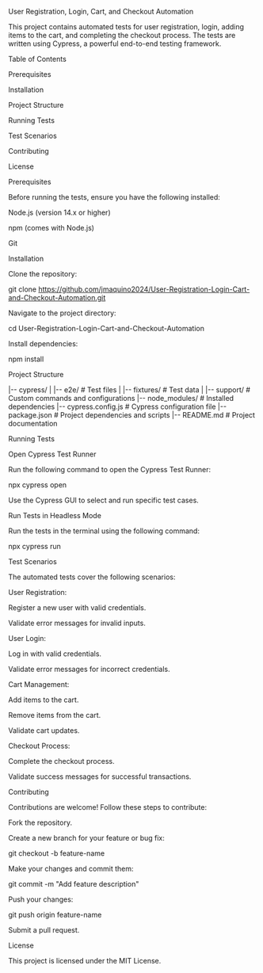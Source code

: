 User Registration, Login, Cart, and Checkout Automation

This project contains automated tests for user registration, login, adding items to the cart, and completing the checkout process. The tests are written using Cypress, a powerful end-to-end testing framework.

Table of Contents

Prerequisites

Installation

Project Structure

Running Tests

Test Scenarios

Contributing

License

Prerequisites

Before running the tests, ensure you have the following installed:

Node.js (version 14.x or higher)

npm (comes with Node.js)

Git

Installation

Clone the repository:

git clone https://github.com/jmaquino2024/User-Registration-Login-Cart-and-Checkout-Automation.git

Navigate to the project directory:

cd User-Registration-Login-Cart-and-Checkout-Automation

Install dependencies:

npm install

Project Structure

|-- cypress/
|   |-- e2e/                # Test files
|   |-- fixtures/           # Test data
|   |-- support/            # Custom commands and configurations
|-- node_modules/           # Installed dependencies
|-- cypress.config.js       # Cypress configuration file
|-- package.json            # Project dependencies and scripts
|-- README.md               # Project documentation

Running Tests

Open Cypress Test Runner

Run the following command to open the Cypress Test Runner:

npx cypress open

Use the Cypress GUI to select and run specific test cases.

Run Tests in Headless Mode

Run the tests in the terminal using the following command:

npx cypress run

Test Scenarios

The automated tests cover the following scenarios:

User Registration:

Register a new user with valid credentials.

Validate error messages for invalid inputs.

User Login:

Log in with valid credentials.

Validate error messages for incorrect credentials.

Cart Management:

Add items to the cart.

Remove items from the cart.

Validate cart updates.

Checkout Process:

Complete the checkout process.

Validate success messages for successful transactions.

Contributing

Contributions are welcome! Follow these steps to contribute:

Fork the repository.

Create a new branch for your feature or bug fix:

git checkout -b feature-name

Make your changes and commit them:

git commit -m "Add feature description"

Push your changes:

git push origin feature-name

Submit a pull request.

License

This project is licensed under the MIT License.


